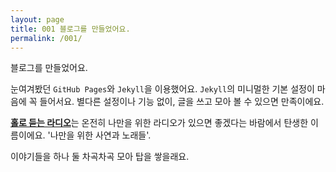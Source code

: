 ```yaml
---
layout: page
title: 001 블로그를 만들었어요.
permalink: /001/
---
```


블로그를 만들었어요.

눈여겨봤던 `GitHub Pages`와 `Jekyll`을 이용했어요. `Jekyll`의 미니멀한 기본 설정이 마음에 꼭 들어서요. 별다른 설정이나 기능 없이, 글을 쓰고 모아 볼 수 있으면 만족이에요.

[**홀로 듣는 라디오**](https://signifie.github.io)는 온전히 나만을 위한 라디오가 있으면 좋겠다는 바람에서 탄생한 이름이에요. '나만을 위한 사연과 노래들'.

이야기들을 하나 둘 차곡차곡 모아 탑을 쌓을래요. 
